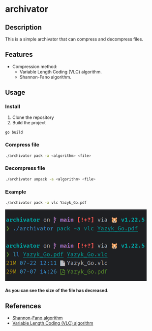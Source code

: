 # archivator

## Description
This is a simple archivator that can compress and decompress files.

## Features
- Compression method: 
    - Variable Length Coding (VLC) algorithm.
    - Shannon-Fano algorithm.

## Usage

### Install

1. Clone the repository
2. Build the project
```bash
go build
```

### Compress file
```bash
./archivator pack -a <algorithm> <file>
```

### Decompress file
```bash
./archivator unpack -a <algorithm> <file>
```


### Example
```bash
./archivator pack -a vlc Yazyk_Go.pdf 
```
![img.png](img.png)

#### As you can see the size of the file has decreased.

## References
- [Shannon-Fano algorithm](https://en.wikipedia.org/wiki/Shannon%E2%80%93Fano_coding)
- [Variable Length Coding (VLC) algorithm](https://en.wikipedia.org/wiki/Variable-length_code)